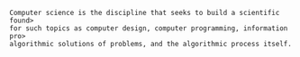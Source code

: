     Computer science is the discipline that seeks to build a scientific found>
    for such topics as computer design, computer programming, information pro>
    algorithmic solutions of problems, and the algorithmic process itself.
